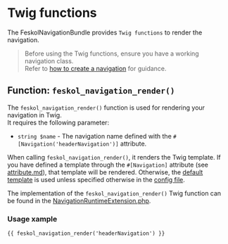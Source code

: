 # Twig functions

The FeskolNavigationBundle provides `Twig functions` to render the navigation.

> Before using the Twig functions, ensure you have a working navigation class.  
> Refer to [how to create a navigation](index.md) for guidance.

## Function: `feskol_navigation_render()`

The `feskol_navigation_render()` function is used for rendering your navigation in Twig.  
It requires the following parameter:

- `string $name` - The navigation name defined with the
  `#[Navigation('headerNavigation')]` attribute.

When calling `feskol_navigation_render()`, it renders the Twig template. If you have defined a template through the `#[Navigation]` attribute (see [attribute.md](attribute.md)), that template will be rendered. Otherwise, the [default template](../templates/_navigation.html.twig) is used unless specified otherwise in the [config file](config.md).

The implementation of the `feskol_navigation_render()` Twig function can be found in the [NavigationRuntimeExtension.php](../src/Twig/NavigationRuntimeExtension.php).

### Usage xample

```twig
{{ feskol_navigation_render('headerNavigation') }}
```

